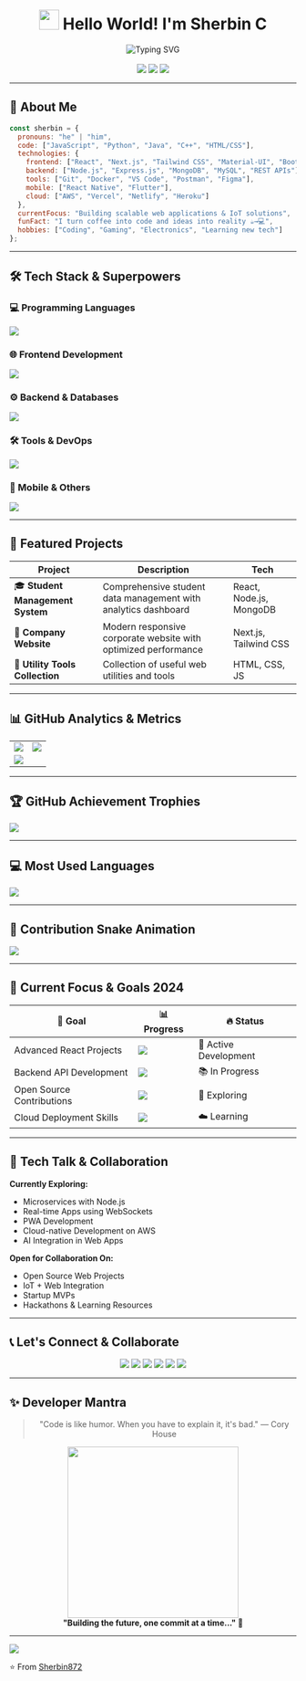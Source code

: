 <div align="center">

<!-- Animated Banner -->



<!-- Animated Greeting -->
<h1 align="center">
  <img src="https://media.giphy.com/media/hvRJCLFzcasrR4ia7z/giphy.gif" width="35px"> 
  Hello World! I'm Sherbin C
</h1>

<!-- Dynamic Typing Animation -->
<div align="center">
  <img src="https://readme-typing-svg.herokuapp.com?font=Fira+Code&weight=700&size=26&duration=4000&pause=1000&color=00D4FF&center=true&vCenter=true&width=600&height=60&lines=Full+Stack+Developer;MERN+Stack+Specialist;IoT+Enthusiast;Problem+Solver;AI+Integration+Developer;Cloud+Deployment+Expert" alt="Typing SVG" />
</div>

<br/>

<!-- Social Badges -->
<div align="center">
<img src="https://img.shields.io/github/followers/Sherbin872?style=for-the-badge&logo=github&label=Followers&color=00D4FF" />
<img src="https://img.shields.io/github/stars/Sherbin872?style=for-the-badge&logo=github&label=Stars&color=00D4FF" />
<img src="https://komarev.com/ghpvc/?username=Sherbin872&color=00D4FF&style=for-the-badge&label=PROFILE+VIEWS" />
</div>

</div>

---

## 🎯 About Me

```javascript
const sherbin = {
  pronouns: "he" | "him",
  code: ["JavaScript", "Python", "Java", "C++", "HTML/CSS"],
  technologies: {
    frontend: ["React", "Next.js", "Tailwind CSS", "Material-UI", "Bootstrap"],
    backend: ["Node.js", "Express.js", "MongoDB", "MySQL", "REST APIs"],
    tools: ["Git", "Docker", "VS Code", "Postman", "Figma"],
    mobile: ["React Native", "Flutter"],
    cloud: ["AWS", "Vercel", "Netlify", "Heroku"]
  },
  currentFocus: "Building scalable web applications & IoT solutions",
  funFact: "I turn coffee into code and ideas into reality ☕→💻",
  hobbies: ["Coding", "Gaming", "Electronics", "Learning new tech"]
};
```

---

## 🛠️ Tech Stack & Superpowers

### 💻 Programming Languages
<img src="https://skillicons.dev/icons?i=js,ts,python,java,cpp,html,css&theme=dark&perline=7" />

### 🌐 Frontend Development
<img src="https://skillicons.dev/icons?i=react,nextjs,tailwind,redux,materialui,bootstrap,sass&theme=dark&perline=7" />

### ⚙️ Backend & Databases
<img src="https://skillicons.dev/icons?i=nodejs,express,mongodb,mysql,postgres,firebase,graphql&theme=dark&perline=7" />

### 🛠️ Tools & DevOps
<img src="https://skillicons.dev/icons?i=git,github,docker,aws,vercel,netlify,heroku&theme=dark&perline=7" />

### 📱 Mobile & Others
<img src="https://skillicons.dev/icons?i=reactnative,flutter,arduino,raspberrypi,linux,vscode,figma&theme=dark&perline=7" />

---

## 🚀 Featured Projects

| Project | Description | Tech |
|----------|--------------|------|
| 🎓 **Student Management System** | Comprehensive student data management with analytics dashboard | React, Node.js, MongoDB |
| 🏢 **Company Website** | Modern responsive corporate website with optimized performance | Next.js, Tailwind CSS |
| 🔧 **Utility Tools Collection** | Collection of useful web utilities and tools | HTML, CSS, JS |

---

## 📊 GitHub Analytics & Metrics

<table>
<tr>
<td width="50%">
<img src="https://github-readme-stats.vercel.app/api?username=Sherbin872&show_icons=true&theme=radical&hide_border=true&include_all_commits=true&count_private=true&bg_color=0D1117&title_color=00D4FF&icon_color=00D4FF&text_color=FFFFFF" />
</td>
<td width="50%">
<img src="https://github-readme-streak-stats.herokuapp.com/?user=Sherbin872&theme=radical&hide_border=true&fire=00D4FF&ring=00D4FF&currStreakLabel=00D4FF&background=0D1117" />
</td>
</tr>
<tr>
<td colspan="2">
<img src="https://github-readme-activity-graph.vercel.app/graph?username=Sherbin872&theme=react-dark&bg_color=0D1117&hide_border=true&area=true&custom_title=Sherbin's%20Contribution%20Graph&color=00D4FF&line=00D4FF&point=FFFFFF" />
</td>
</tr>
</table>

---

## 🏆 GitHub Achievement Trophies

<img src="https://github-profile-trophy.vercel.app/?username=Sherbin872&theme=radical&no-frame=true&row=2&column=4&margin-w=15&margin-h=15" />

---

## 💻 Most Used Languages

<img src="https://github-readme-stats.vercel.app/api/top-langs/?username=Sherbin872&layout=compact&theme=radical&hide_border=true&langs_count=8&bg_color=0D1117&title_color=00D4FF&text_color=FFFFFF" />

---

## 🐍 Contribution Snake Animation

<img src="https://github.com/Sherbin872/Sherbin872/raw/output/github-contribution-grid-snake.svg" />

---

## 🌟 Current Focus & Goals 2024

| 🎯 Goal | 📊 Progress | 🔥 Status |
|----------|--------------|-----------|
| Advanced React Projects | ![](https://progress-bar.xyz/85/?title=Completed&color=00D4FF) | 🚀 Active Development |
| Backend API Development | ![](https://progress-bar.xyz/70/?title=Learning&color=00FF88) | 📚 In Progress |
| Open Source Contributions | ![](https://progress-bar.xyz/50/?title=Contributing&color=FFD700) | 🤝 Exploring |
| Cloud Deployment Skills | ![](https://progress-bar.xyz/65/?title=Deploying&color=FF6B6B) | ☁️ Learning |

---

## 💬 Tech Talk & Collaboration

**Currently Exploring:**  
- Microservices with Node.js  
- Real-time Apps using WebSockets  
- PWA Development  
- Cloud-native Development on AWS  
- AI Integration in Web Apps  

**Open for Collaboration On:**  
- Open Source Web Projects  
- IoT + Web Integration  
- Startup MVPs  
- Hackathons & Learning Resources  

---

## 📞 Let's Connect & Collaborate

<div align="center">
<a href="https://linkedin.com/in/sherbin-c"><img src="https://img.shields.io/badge/LinkedIn-0077B5?style=for-the-badge&logo=linkedin&logoColor=white" /></a>
<a href="mailto:sherbin.dev@gmail.com"><img src="https://img.shields.io/badge/Gmail-D14836?style=for-the-badge&logo=gmail&logoColor=white" /></a>
<a href="https://twitter.com/sherbin_c"><img src="https://img.shields.io/badge/Twitter-1DA1F2?style=for-the-badge&logo=twitter&logoColor=white" /></a>
<a href="https://sherbin-portfolio.vercel.app"><img src="https://img.shields.io/badge/Portfolio-FF7139?style=for-the-badge&logo=firefox&logoColor=white" /></a>
<a href="https://dev.to/sherbin872"><img src="https://img.shields.io/badge/Dev.to-0A0A0A?style=for-the-badge&logo=devdotto&logoColor=white" /></a>
<a href="https://leetcode.com/sherbin872"><img src="https://img.shields.io/badge/LeetCode-FFA116?style=for-the-badge&logo=leetcode&logoColor=white" /></a>
</div>

---

## ✨ Developer Mantra

<div align="center">
<blockquote>"Code is like humor. When you have to explain it, it's bad." — Cory House</blockquote>
<img src="https://media.giphy.com/media/qgQUggAC3Pfv687qPC/giphy.gif" width="300" />
<br/>
<b>"Building the future, one commit at a time..." 🚀</b>
</div>

---

<img src="https://capsule-render.vercel.app/api?type=waving&color=gradient&height=100&section=footer&reversal=true&animation=twinkling" />

⭐️ From [Sherbin872](https://github.com/Sherbin872)
